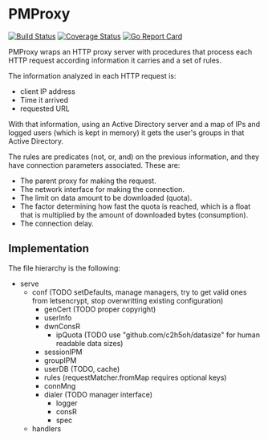 # PMProxy

[![Build Status](https://travis-ci.com/lamg/pmproxy.svg?branch=master)](https://travis-ci.com/lamg/pmproxy) [![Coverage Status](https://coveralls.io/repos/github/lamg/pmproxy/badge.svg?branch=master)](https://coveralls.io/github/lamg/pmproxy?branch=master) [![Go Report Card](https://goreportcard.com/badge/github.com/lamg/pmproxy)](https://goreportcard.com/report/github.com/lamg/pmproxy)

PMProxy wraps an HTTP proxy server with procedures that process each HTTP request according information it carries and a set of rules.

The information analyzed in each HTTP request is:
- client IP address
- Time it arrived
- requested URL

With that information, using an Active Directory server and a map of IPs and logged users (which is kept in memory) it gets
the user's groups in that Active Directory.

The rules are predicates (not, or, and) on the previous information, and they have connection parameters associated. These are:
- The parent proxy for making the request.
- The network interface for making the connection.
- The limit on data amount to be downloaded (quota).
- The factor determining how fast the quota is reached, which is a float that is multiplied by the amount of downloaded bytes (consumption).
- The connection delay.

## Implementation

The file hierarchy is the following:

- serve
  - conf (TODO setDefaults, manage managers, try to get valid ones from letsencrypt, stop overwritting existing configuration)
    - genCert (TODO proper copyright)
    - userInfo
    - dwnConsR
      - ipQuota (TODO use "github.com/c2h5oh/datasize" for human readable data sizes)
    - sessionIPM
    - groupIPM
    - userDB (TODO, cache)
    - rules (requestMatcher.fromMap requires optional keys)
    - connMng
    - dialer (TODO manager interface)
      - logger
      - consR
      - spec
  - handlers
    
      
